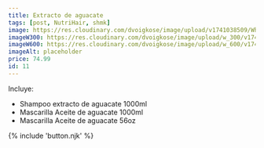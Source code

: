 ```yaml
---
title: Extracto de aguacate
tags: [post, NutriHair, shmk]
image: https://res.cloudinary.com/dvoigkose/image/upload/v1741038509/WhatsApp_Image_2025-02-13_at_12.09.47_2_djvusm.jpg
imageW300: https://res.cloudinary.com/dvoigkose/image/upload/w_300/v1741038509/WhatsApp_Image_2025-02-13_at_12.09.47_2_djvusm.jpg
imageW600: https://res.cloudinary.com/dvoigkose/image/upload/w_600/v1741038509/WhatsApp_Image_2025-02-13_at_12.09.47_2_djvusm.jpg
imageAlt: placeholder
price: 74.99
id: 11
---
```


Incluye:
<ul>
    <li>Shampoo extracto de aguacate 1000ml</li>
    <li>Mascarilla Aceite de aguacate 1000ml</li>
    <li>Mascarilla Aceite de aguacate 56oz</li>
</ul>

{% include 'button.njk' %}